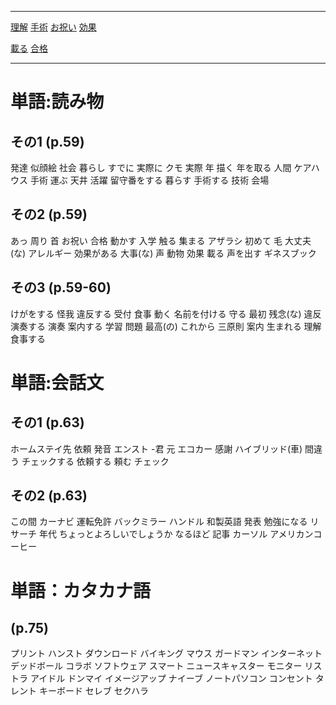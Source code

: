





---

[理解](../Vocabulary/理解.md)
[手術](../Vocabulary/手術.md)
[お祝い](../Vocabulary/お祝い.md)
[効果](../Vocabulary/効果.md)

[載る](../Vocabulary/載る.md)
[合格](../Vocabulary/合格.md)




---
# 単語:読み物
## その1 (p.59)
発達
似顔絵
社会
暮らし
すでに
実際に
クモ
実際
年
描く
年を取る
人間
ケアハウス
手術
運ぶ
天井
活躍
留守番をする
暮らす
手術する
技術
会場
## その2 (p.59)
あっ
周り
首
お祝い
合格
動かす
入学
触る
集まる
アザラシ
初めて
毛
大丈夫(な)
アレルギー
効果がある
大事(な)
声
動物
効果
載る
声を出す
ギネスブック
## その3 (p.59-60)
けがをする
怪我
違反する
受付
食事
動く
名前を付ける
守る
最初
残念(な)
違反
演奏する
演奏
案内する
学習
問題
最高(の)
これから
三原則
案内
生まれる
理解
食事する
# 単語:会話文
## その1 (p.63)
ホームステイ先
依頼
発音
エンスト
-君
元
エコカー
感謝
ハイブリッド(車)
間違う
チェックする
依頼する
頼む
チェック
## その2 (p.63)
この間
カーナビ
運転免許
バックミラー
ハンドル
和製英語
発表
勉強になる
リサーチ
年代
ちょっとよろしいでしょうか
なるほど
記事
カーソル
アメリカンコーヒー

# 単語：カタカナ語 
## (p.75)
プリント
ハンスト
ダウンロード
バイキング
マウス
ガードマン
インターネット
デッドボール
コラボ
ソフトウェア
スマート
ニュースキャスター
モニター
リストラ
アイドル
ドンマイ
イメージアップ
ナイーブ
ノートパソコン
コンセント
タレント
キーボード
セレブ
セクハラ